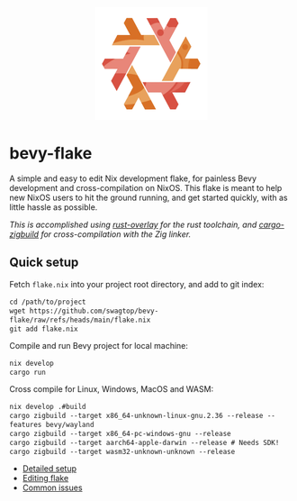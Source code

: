 <div align="center"> <img src="bevy-flake.webp" alt="bevy-flake" width="200"/> </div>

# bevy-flake

A simple and easy to edit Nix development flake,
for painless Bevy development and cross-compilation on NixOS.
This flake is meant to help new NixOS users to hit the ground running,
and get started quickly, with as little hassle as possible.

*This is accomplished using [rust-overlay][overlay] for the rust toolchain,
and [cargo-zigbuild][zigbuild] for cross-compilation with the Zig linker.*

[overlay]: https://github.com/oxalica/rust-overlay/
[zigbuild]: https://github.com/rust-cross/cargo-zigbuild

## Quick setup
Fetch `flake.nix` into your project root directory, and add to git index:
```
cd /path/to/project
wget https://github.com/swagtop/bevy-flake/raw/refs/heads/main/flake.nix
git add flake.nix
```

Compile and run Bevy project for local machine:
```
nix develop
cargo run
```

Cross compile for Linux, Windows, MacOS and WASM:
```
nix develop .#build
cargo zigbuild --target x86_64-unknown-linux-gnu.2.36 --release --features bevy/wayland
cargo zigbuild --target x86_64-pc-windows-gnu --release
cargo zigbuild --target aarch64-apple-darwin --release # Needs SDK!
cargo zigbuild --target wasm32-unknown-unknown --release
```

- [Detailed setup](docs/detailed_setup.md)
- [Editing flake](docs/editing_flake.md)
- [Common issues](docs/common_issues.md)
